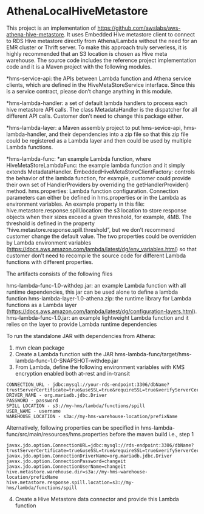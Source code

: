 # AthenaLocalHiveMetastore
This project is an implementation of https://github.com/awslabs/aws-athena-hive-metastore. 
It uses Embedded Hive metastore client to connect to RDS Hive metastore directly from Athena/Lambda without the need for an EMR cluster or Thrift server. To make this approach truly serverless, it is highly recommended that an S3 location is chosen as Hive meta warehouse. 
The source code includes the reference project implementation code and it is a Maven project with the following modules.

*hms-service-api: the APIs between Lambda function and Athena service clients, which are defined in the HiveMetaStoreService interface. Since this is a service contract, please don’t change anything in this module.

*hms-lambda-handler: a set of default lambda handlers to process each hive metastore API calls. The class MetadataHandler is the dispatcher for all different API calls. Customer don’t need to change this package either.

*hms-lambda-layer: a Maven assembly project to put hms-sevice-api, hms-lambda-handler, and their dependencies into a zip file so that this zip file could be registered as a Lambda layer and then could be used by multiple Lambda functions.

*hms-lambda-func: *an example Lambda function, where
HiveMetaStoreLambdaFunc: the example lambda function and it simply extends MetadataHandler.
EmbeddedHiveMetaStoreClientFactory: controls the behavior of the lambda function, for example, customer could provide their own set of HandlerProviders by overriding the getHandlerProvider() method.
hms.properties: Lambda function configuration. Connection parameters can either be defined in hms.properties or in the Lambda as environment variables. An example property in this file:
hive.metastore.response.spill.location: the s3 location to store response objects when their sizes exceed a given threshold, for example, 4MB. The threshold is defined in the property “hive.metastore.response.spill.threshold”, but we don’t recommend customer change the default value.
The two properties could be overridden by Lambda environment variables (https://docs.aws.amazon.com/lambda/latest/dg/env_variables.html) so that customer don’t need to recompile the source code for different Lambda functions with different properties.

The artifacts consists of the following files

hms-lambda-func-1.0-withdep.jar: an example Lambda function with all runtime dependencies, this jar can be used alone to define a lambda function
hms-lambda-layer-1.0-athena.zip: the runtime library for Lambda functions as a Lambda layer (https://docs.aws.amazon.com/lambda/latest/dg/configuration-layers.html).
hms-lambda-func-1.0.jar: an example lightweight Lambda function and it relies on the layer to provide Lambda runtime dependencies

To run the standalone JAR with dependencies from Athena:

1) mvn clean package  
2) Create a Lambda function with the JAR hms-lambda-func/target/hms-lambda-func-1.0-SNAPSHOT-withdep.jar
3) From Lambda, define the following environment variables with KMS encryption enabled both at-rest and in-transit

```
CONNECTION_URL - jdbc:mysql://your-rds-endpoint:3306/dbName?trustServerCertificate=true&useSSL=true&requireSSL=true&verifyServerCertificate=false
DRIVER_NAME - org.mariadb.jdbc.Driver
PASSWORD - password  
SPILL LOCATION - s3://my-hms/lambda/functions/spill
USER_NAME - username
WAREHOUSE_LOCATION - s3a://my-hms-warehouse-location/prefixName
```

Alternatively, following properties can be specified in hms-lambda-func/src/main/resources/hms.properties before the maven build i.e., step 1

```
javax.jdo.option.ConnectionURL=jdbc:mysql://rds-endpoint:3306/dbName?trustServerCertificate=true&useSSL=true&requireSSL=true&verifyServerCertificate=false
javax.jdo.option.ConnectionDriverName=org.mariadb.jdbc.Driver
javax.jdo.option.ConnectionPassword=changeit
javax.jdo.option.ConnectionUserName=changeit
hive.metastore.warehouse.dir=s3a://my-hms-warehouse-location/prefixName
hive.metastore.response.spill.location=s3://my-hms/lambda/functions/spill
```

4) Create a Hive Metastore data connector and provide this Lambda function 
